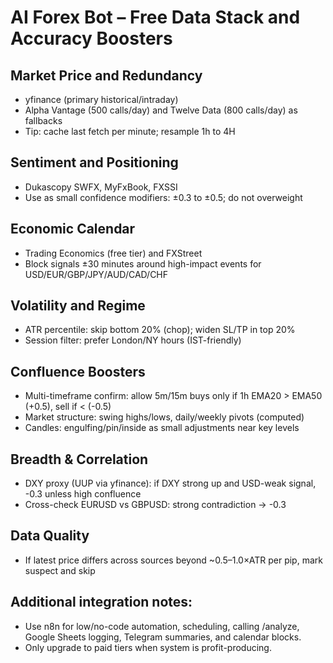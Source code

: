 # AI Forex Bot – Free Data Stack and Accuracy Boosters

## Market Price and Redundancy
- yfinance (primary historical/intraday)
- Alpha Vantage (500 calls/day) and Twelve Data (800 calls/day) as fallbacks
- Tip: cache last fetch per minute; resample 1h to 4H

## Sentiment and Positioning
- Dukascopy SWFX, MyFxBook, FXSSI
- Use as small confidence modifiers: ±0.3 to ±0.5; do not overweight

## Economic Calendar
- Trading Economics (free tier) and FXStreet
- Block signals ±30 minutes around high-impact events for USD/EUR/GBP/JPY/AUD/CAD/CHF

## Volatility and Regime
- ATR percentile: skip bottom 20% (chop); widen SL/TP in top 20%
- Session filter: prefer London/NY hours (IST-friendly)

## Confluence Boosters
- Multi-timeframe confirm: allow 5m/15m buys only if 1h EMA20 > EMA50 (+0.5), sell if < (-0.5)
- Market structure: swing highs/lows, daily/weekly pivots (computed)
- Candles: engulfing/pin/inside as small adjustments near key levels

## Breadth & Correlation
- DXY proxy (UUP via yfinance): if DXY strong up and USD-weak signal, -0.3 unless high confluence
- Cross-check EURUSD vs GBPUSD: strong contradiction → -0.3

## Data Quality
- If latest price differs across sources beyond ~0.5–1.0×ATR per pip, mark suspect and skip

## Additional integration notes:
- Use n8n for low/no-code automation, scheduling, calling /analyze, Google Sheets logging, Telegram summaries, and calendar blocks.
- Only upgrade to paid tiers when system is profit-producing.
